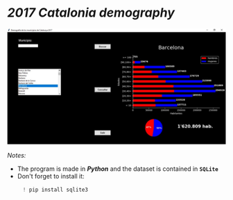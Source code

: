 # *2017 Catalonia demography*

![](Presentacion.jpg)

*Notes:*
- The program  is made in ***Python*** and the dataset is contained in **`SQLite`** 
- Don't forget to install it:
```Python
     ! pip install sqlite3
  ```



